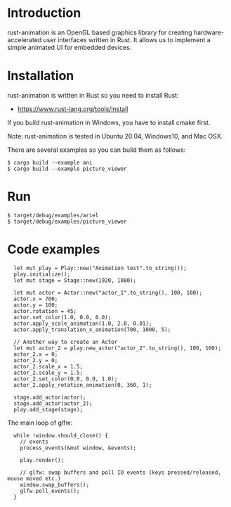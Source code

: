 # Introduction
rust-animation is an OpenGL based graphics library for creating hardware-accelerated user interfaces written in Rust.
It allows us to implement a simple animated UI for embedded devices.

# Installation
rust-animation is written in Rust so you need to install Rust:
* https://www.rust-lang.org/tools/install

If you build rust-animation in Windows, you have to install cmake first.

Note: rust-animation is tested in Ubuntu 20.04, Windows10, and Mac OSX.

There are several examples so you can build them as follows:

```
$ cargo build --example ani
$ cargo build --example picture_viewer
```

# Run
```
$ target/debug/examples/ariel
$ target/debug/examples/picture_viewer
```

# Code examples
```
  let mut play = Play::new("Animation test".to_string());
  play.initialize();
  let mut stage = Stage::new(1920, 1080);

  let mut actor = Actor::new("actor_1".to_string(), 100, 100);
  actor.x = 700;
  actor.y = 100;
  actor.rotation = 45;
  actor.set_color(1.0, 0.0, 0.0);
  actor.apply_scale_animation(1.0, 2.0, 0.01);
  actor.apply_translation_x_animation(700, 1000, 5);

  // Another way to create an Actor
  let mut actor_2 = play.new_actor("actor_2".to_string(), 100, 100);
  actor_2.x = 0;
  actor_2.y = 0;
  actor_2.scale_x = 1.5;
  actor_2.scale_y = 1.5;
  actor_2.set_color(0.0, 0.0, 1.0);
  actor_2.apply_rotation_animation(0, 360, 1);

  stage.add_actor(actor);
  stage.add_actor(actor_2);
  play.add_stage(stage);
```

The main loop of glfw:
```
  while !window.should_close() {
    // events
    process_events(&mut window, &events);

    play.render();

    // glfw: swap buffers and poll IO events (keys pressed/released, mouse moved etc.)
    window.swap_buffers();
    glfw.poll_events();
  }
```

